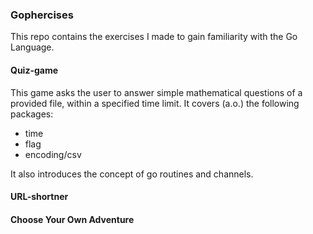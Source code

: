### Gophercises
This repo contains the exercises I made to gain familiarity with the Go Language.

#### Quiz-game
This game asks the user to answer simple mathematical questions of a provided file, 
within a specified time limit. It covers (a.o.) the following packages:
- time
- flag
- encoding/csv

It also introduces the concept of go routines and channels.

#### URL-shortner




#### Choose Your Own Adventure



